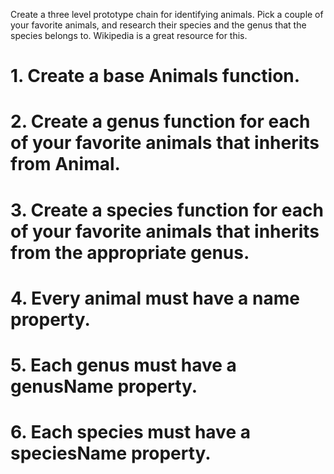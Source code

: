Create a three level prototype chain for identifying animals. Pick a couple of your favorite animals, and research their species and the genus that the species belongs to. Wikipedia is a great resource for this.

# 1. Create a base Animals function.
# 2. Create a genus function for each of your favorite animals that inherits from Animal.
# 3. Create a species function for each of your favorite animals that inherits from the appropriate genus.
# 4. Every animal must have a name property.
# 5. Each genus must have a genusName property.
# 6. Each species must have a speciesName property.
